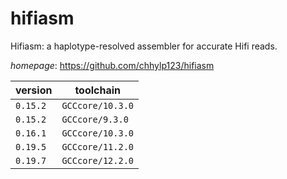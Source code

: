 # hifiasm

Hifiasm: a haplotype-resolved assembler for accurate Hifi reads.

*homepage*: <https://github.com/chhylp123/hifiasm>

version | toolchain
--------|----------
``0.15.2`` | ``GCCcore/10.3.0``
``0.15.2`` | ``GCCcore/9.3.0``
``0.16.1`` | ``GCCcore/10.3.0``
``0.19.5`` | ``GCCcore/11.2.0``
``0.19.7`` | ``GCCcore/12.2.0``
